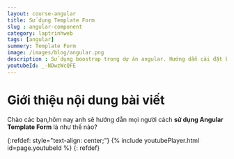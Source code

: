 ```yaml
---
layout: course-angular
title: Sử dụng Template Form  
slug : angular-component
category: laptrinhweb
tags: [angular]
summery: Template Form   
image: /images/blog/angular.png
description : Sử dụng boostrap trong dự án angular. Hướng dẫn cài đặt bootstrap vào dự án Angular. Hướng dẫn các tạo một ứng dụng ANgular và nhúng Bootstrap vào dự án.
youtubeId: _-NDwzWcQFE
---
```


# **Giới thiệu nội dung bài viết**

Chào các bạn,hôm nay anh sẽ hướng dẫn mọi người cách <b>sử dụng Angular Template Form</b> là như thế nào?

{:refdef: style="text-align: center;"}
{% include youtubePlayer.html id=page.youtubeId %}
{: refdef}